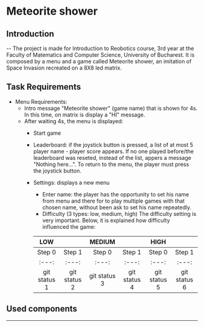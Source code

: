 # Meteorite shower

## Introduction 
--
The project is made for Introduction to Reobotics course, 3rd year at the Faculty of Matematics and Computer Science, University of Bucharest.
It is composed by a menu and a game called Meteorite shower, an imitation of Space Invasion recreated on a 8X8 led matrix.

## Task Requirements
- Menu Requirements: 
  - Intro message "Meteorite shower" (game name) that is shown for 4s. In this time, on matrix is display a "HI" message.
  - After waiting 4s, the menu is displayed: 
    - Start game
    - Leaderboard: if the joystick button is pressed, a list of at most 5 player name - player score appears. If no one played before/the leaderboard was reseted, instead of the list, appers a message "Nothing here...". To return to the menu, the player must press the joystick button. 
    - Settings: displays a new menu
      - Enter name: the player has the opportunity to set his name from menu and there for to play multiple games with that chosen name, without been ask to set his name repeatedly.
      - Difficulty (3 types: low, medium, high)
      The difficulty setting is very important. Below, it is explained how difficulty influenced the game:
      
      | LOW | |  MEDIUM || HIGH  ||
      | :---:  | :---: |     :---: | :---:     |   :---:     |   :---: |
      | Step 0 |  Step 1 |  Step 0 |  Step 1 | Step 0 | Step 1 | 
      | :---: | :---: | :---: | :---: | :---: | :---: | 
      | git status 1  | git status 2    | git status 3   | git status 4  |git status 5   | git status 6   |
      
## Used components
---

